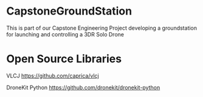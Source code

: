# CapstoneGroundStation
This is part of our Capstone Engineering Project developing a groundstation for launching and controlling a 3DR Solo Drone


# Open Source Libraries

VLCJ
https://github.com/caprica/vlcj

DroneKit Python
https://github.com/dronekit/dronekit-python
